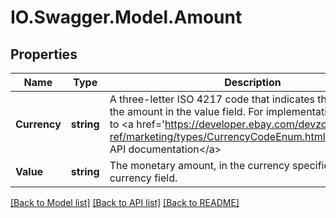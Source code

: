 # IO.Swagger.Model.Amount
## Properties

Name | Type | Description | Notes
------------ | ------------- | ------------- | -------------
**Currency** | **string** | A three-letter ISO 4217 code that indicates the currency of the amount in the value field. For implementation help, refer to &lt;a href&#x3D;&#39;https://developer.ebay.com/devzone/rest/api-ref/marketing/types/CurrencyCodeEnum.html&#39;&gt;eBay API documentation&lt;/a&gt; | [optional] 
**Value** | **string** | The monetary amount, in the currency specified by the currency field. | [optional] 

[[Back to Model list]](../README.md#documentation-for-models) [[Back to API list]](../README.md#documentation-for-api-endpoints) [[Back to README]](../README.md)

